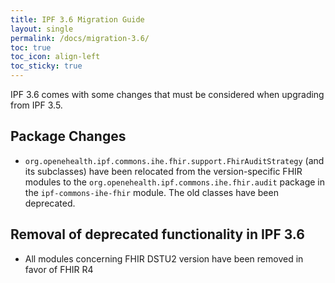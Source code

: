 ```yaml
---
title: IPF 3.6 Migration Guide
layout: single
permalink: /docs/migration-3.6/
toc: true
toc_icon: align-left  
toc_sticky: true
---
```


IPF 3.6 comes with some changes that must be considered when upgrading from IPF 3.5.

## Package Changes

* `org.openehealth.ipf.commons.ihe.fhir.support.FhirAuditStrategy` (and its subclasses) have been
relocated from the version-specific FHIR modules to the `org.openehealth.ipf.commons.ihe.fhir.audit`
package in the `ipf-commons-ihe-fhir` module. The old classes have been deprecated.

## Removal of deprecated functionality in IPF 3.6

* All modules concerning FHIR DSTU2 version have been removed in favor of FHIR R4